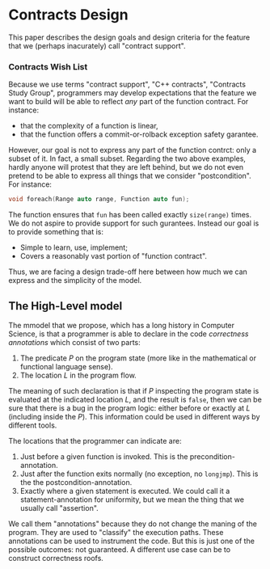 Contracts Design
================

This paper describes the design goals and design criteria for the feature that we (perhaps inacurately) call "contract support".  

### Contracts Wish List

Because we use terms "contract support", "C++ contracts", "Contracts Study Group", programmers may develop expectations that the feature we want to build will be able to reflect *any* part of the function contract. For instance:

  * that the complexity of a function is linear,
  * that the function offers a commit-or-rolback exception safety garantee.

However, our goal is not to express any part of the function contrct: only a subset of it. In fact, a small subset. Regarding the two above examples, hardly anyone will protest that they are left behind, but we do not even pretend to be able to express all things that we consider "postcondition". For instance:

```c++
void foreach(Range auto range, Function auto fun);
```

The function ensures that `fun` has been called exactly `size(range)` times. We do not aspire to provide support for such gurantees. Instead our goal is to provide something that is:

  * Simple to learn, use, implement;
  * Covers a reasonably vast portion of "function contract".

Thus, we are facing a design trade-off here between how much we can express and the simplicity of the model.



The High-Level model
--------------------

The mmodel that we propose, which has a long history in Computer Science, is that a programmer is able to declare in the code
*correctness annotations* which consist of two parts:

  1. The predicate *P* on the program state (more like in the mathematical or functional language sense).
  2. The location *L* in the program flow. 

The meaning of such declaration is that if *P* inspecting the program state is evaluated at the indicated location *L*, and the result is `false`,
then we can be sure that there is a bug in the program logic: either before or exactly at *L* (including inside the *P*). This information could be used in different ways by different tools.

The locations that the programmer can indicate are:

  1. Just before a given function is invoked. This is the precondition-annotation.
  2. Just after the function exits normally (no exception, no `longjmp`). This is the the postcondition-annotation.
  3. Exactly where a given statement is executed. We could call it a statement-annotation for uniformity, but we mean the thing that we usually call "assertion".

We call them "annotations" because they do not change the maning of the program. They are used to "classify" the execution paths. 
These annotations can be used to instrument the code. But this is just one of the possible outcomes: not guaranteed. 
A different use case can be to construct correctness roofs.



